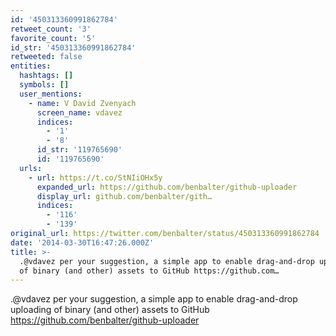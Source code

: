 ```yaml
---
id: '450313360991862784'
retweet_count: '3'
favorite_count: '5'
id_str: '450313360991862784'
retweeted: false
entities:
  hashtags: []
  symbols: []
  user_mentions:
    - name: V David Zvenyach
      screen_name: vdavez
      indices:
        - '1'
        - '8'
      id_str: '119765690'
      id: '119765690'
  urls:
    - url: https://t.co/StNIiOHx5y
      expanded_url: https://github.com/benbalter/github-uploader
      display_url: github.com/benbalter/gith…
      indices:
        - '116'
        - '139'
original_url: https://twitter.com/benbalter/status/450313360991862784
date: '2014-03-30T16:47:26.000Z'
title: >-
  .@vdavez per your suggestion, a simple app to enable drag-and-drop uploading
  of binary (and other) assets to GitHub https://github.com…
---
```


.@vdavez per your suggestion, a simple app to enable drag-and-drop uploading of binary (and other) assets to GitHub https://github.com/benbalter/github-uploader